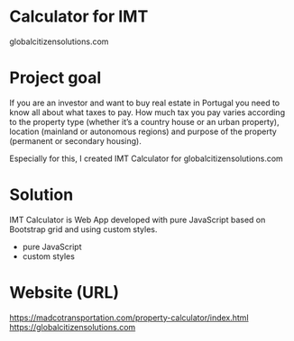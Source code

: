 # Calculator for IMT
globalcitizensolutions.com

# Project goal
If you are an investor and want to buy real estate in Portugal you need to know all about what taxes to pay. How much tax you pay varies according to the property type (whether it’s a country house or an urban property), location (mainland or autonomous regions) and purpose of the property (permanent or secondary housing).

Especially for this, I created IMT Calculator for globalcitizensolutions.com

# Solution
IMT Calculator is Web App developed with pure JavaScript based on Bootstrap grid and using custom styles.
- pure JavaScript
- custom styles

# Website (URL)
https://madcotransportation.com/property-calculator/index.html
https://globalcitizensolutions.com
